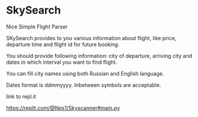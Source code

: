 # SkySearch
Nice Simple Flight Parser

SKySearch provides to you various information about flight, like price, departure time and flight id for future booking. 

You should provide following information: city of departure, arriving city and dates in which interval you want to find flight.

You can fill city names using both Russian and English language. 

Dates format is ddmmyyyy. Inbetween symbols are acceptable.

link to repl.it

https://replit.com/@Nes1/Skyscanner#main.py 
